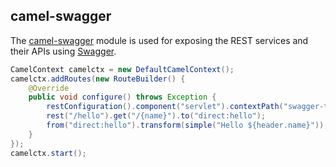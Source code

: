 ## camel-swagger

The  [camel-swagger](http://camel.apache.org/swagger) module is used for exposing the REST services and their APIs using [Swagger](http://swagger.wordnik.com/).

```java
CamelContext camelctx = new DefaultCamelContext();
camelctx.addRoutes(new RouteBuilder() {
    @Override
    public void configure() throws Exception {
        restConfiguration().component("servlet").contextPath("swagger-tests/rest").port(8080);
        rest("/hello").get("/{name}").to("direct:hello");
        from("direct:hello").transform(simple("Hello ${header.name}"));
    }
});
camelctx.start();
```
